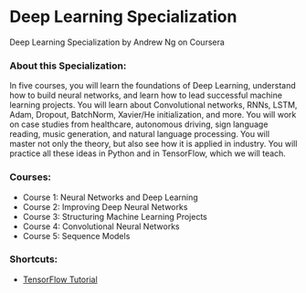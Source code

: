 # Deep Learning Specialization
Deep Learning Specialization by Andrew Ng on Coursera

### About this Specialization:
In five courses, you will learn the foundations of Deep Learning, understand how to build neural networks, and learn how to lead successful machine learning projects. You will learn about Convolutional networks, RNNs, LSTM, Adam, Dropout, BatchNorm, Xavier/He initialization, and more. You will work on case studies from healthcare, autonomous driving, sign language reading, music generation, and natural language processing. You will master not only the theory, but also see how it is applied in industry. You will practice all these ideas in Python and in TensorFlow, which we will teach.

### Courses:
* Course 1: Neural Networks and Deep Learning
* Course 2: Improving Deep Neural Networks
* Course 3: Structuring Machine Learning Projects
* Course 4: Convolutional Neural Networks
* Course 5: Sequence Models

### Shortcuts:
* <a href="https://github.com/xujiachang1024/Deep-Learning-Specialization/blob/master/%232%20Improving%20Deep%20NN/DNN_TensorFlow.ipynb">TensorFlow Tutorial</a>
